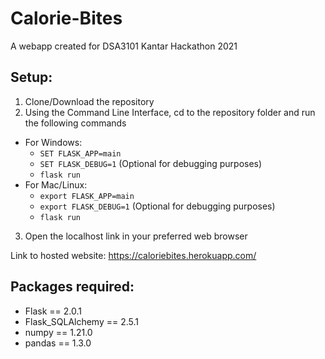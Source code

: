 # Calorie-Bites

A webapp created for DSA3101 Kantar Hackathon 2021

## Setup:
1. Clone/Download the repository
2. Using the Command Line Interface, cd to the repository folder and run the following commands
  - For Windows:
    - `SET FLASK_APP=main`
    - `SET FLASK_DEBUG=1` (Optional for debugging purposes)
    - `flask run`
  - For Mac/Linux:
    - `export FLASK_APP=main`
    - `export FLASK_DEBUG=1` (Optional for debugging purposes)
    - `flask run`
 3. Open the localhost link in your preferred web browser

Link to hosted website: https://caloriebites.herokuapp.com/

## Packages required:
* Flask == 2.0.1
* Flask_SQLAlchemy == 2.5.1
* numpy == 1.21.0
* pandas == 1.3.0
